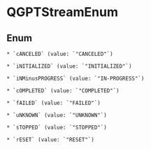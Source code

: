 
# QGPTStreamEnum

## Enum


    * `cANCELED` (value: `"CANCELED"`)

    * `iNITIALIZED` (value: `"INITIALIZED"`)

    * `iNMinusPROGRESS` (value: `"IN-PROGRESS"`)

    * `cOMPLETED` (value: `"COMPLETED"`)

    * `fAILED` (value: `"FAILED"`)

    * `uNKNOWN` (value: `"UNKNOWN"`)

    * `sTOPPED` (value: `"STOPPED"`)

    * `rESET` (value: `"RESET"`)



